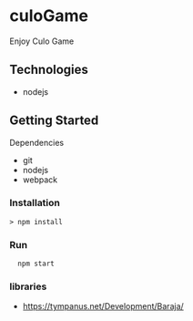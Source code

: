 # culoGame

Enjoy Culo Game

## Technologies
  - nodejs

## Getting Started

Dependencies
  - git
  - nodejs
  - webpack

### Installation
```
> npm install
```

### Run
```
  npm start
```

### libraries
- https://tympanus.net/Development/Baraja/
